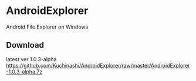 AndroidExplorer
===============

Android File Explorer on Windows

Download
------
latest ver 1.0.3-alpha
https://github.com/Kuchinashi/AndroidExplorer/raw/master/AndroidExplorer-1.0.3-alpha.7z

